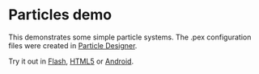 # Particles demo

This demonstrates some simple particle systems. The .pex configuration
files were created in [Particle Designer].

Try it out in [Flash], [HTML5] or [Android].

[Flash]: https://aduros.com/flambe/demos/particles/?flambe=flash
[HTML5]: https://aduros.com/flambe/demos/particles/?flambe=html
[Android]: https://aduros.com/flambe/demos/particles/main-android.apk
[Particle Designer]: http://www.71squared.com/particledesigner
